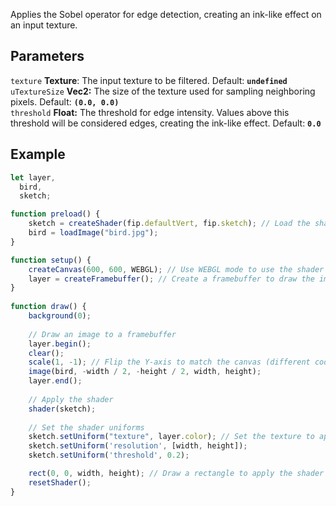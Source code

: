 Applies the Sobel operator for edge detection, creating an ink-like effect on an input texture.

## Parameters
`texture` **Texture**: The input texture to be filtered. Default: **`undefined`**
<br>
`uTextureSize` **Vec2:** The size of the texture used for sampling neighboring pixels. Default: **`(0.0, 0.0)`**
<br>
`threshold` **Float:** The threshold for edge intensity. Values above this threshold will be considered edges, creating the ink-like effect. Default: **`0.0`**

## Example
```javascript hl_lines="29 30 31"
let layer,
  bird,
  sketch;

function preload() {
    sketch = createShader(fip.defaultVert, fip.sketch); // Load the shader
    bird = loadImage("bird.jpg");
}

function setup() {
    createCanvas(600, 600, WEBGL); // Use WEBGL mode to use the shader
    layer = createFramebuffer(); // Create a framebuffer to draw the image onto
}
  
function draw() {
    background(0);
    
    // Draw an image to a framebuffer 
    layer.begin();
    clear();
    scale(1, -1); // Flip the Y-axis to match the canvas (different coordinate system in framebuffer)
    image(bird, -width / 2, -height / 2, width, height);
    layer.end();
    
    // Apply the shader
    shader(sketch);
    
    // Set the shader uniforms
    sketch.setUniform("texture", layer.color); // Set the texture to apply the shader to
    sketch.setUniform('resolution', [width, height]);
    sketch.setUniform('threshold', 0.2);

    rect(0, 0, width, height); // Draw a rectangle to apply the shader to
    resetShader(); 
}
```